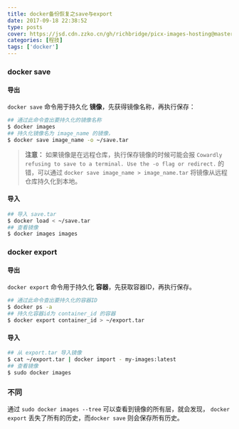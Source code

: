 ```yaml
---
title: docker备份恢复之save与export
date: 2017-09-18 22:38:52
type: posts
cover: https://jsd.cdn.zzko.cn/gh/richbridge/picx-images-hosting@master/thumbnail/audit.avif
categories: [程技]
tags: ['docker']
---
```

### docker save

<!--more-->


#### 导出
`docker save` 命令用于持久化 **镜像**，先获得镜像名称，再执行保存：
```bash
## 通过此命令查出要持久化的镜像名称
$ docker images
## 持久化镜像名为 image_name 的镜像，
$ docker save image_name -o ~/save.tar
```
> **注意：** 如果镜像是在远程仓库，执行保存镜像的时候可能会报 `Cowardly refusing to save to a terminal. Use the -o flag or redirect.` 的错，可以通过 `docker save image_name > image_name.tar` 将镜像从远程仓库持久化到本地。

#### 导入
```bash
## 导入 save.tar
$ docker load < ~/save.tar
## 查看镜像
$ docker images images
```

### docker export
#### 导出
`docker export` 命令用于持久化 **容器**，先获取容器ID，再执行保存。
```bash
## 通过此命令查出要持久化的容器ID
$ docker ps -a
## 持久化容器id为 container_id 的容器
$ docker export container_id > ~/export.tar
```
#### 导入
```bash
## 从 export.tar 导入镜像
$ cat ~/export.tar | docker import - my-images:latest
## 查看镜像
$ sudo docker images
```

### 不同
通过 `sudo docker images --tree` 可以查看到镜像的所有层，就会发现， `docker export` 丢失了所有的历史，而`docker save` 则会保存所有历史。
